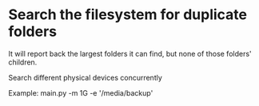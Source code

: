 # Search the filesystem for duplicate folders

It will report back the largest folders it can find, but none of those folders' children.

Search different physical devices concurrently

Example:
main.py -m 1G -e '/media/backup'
